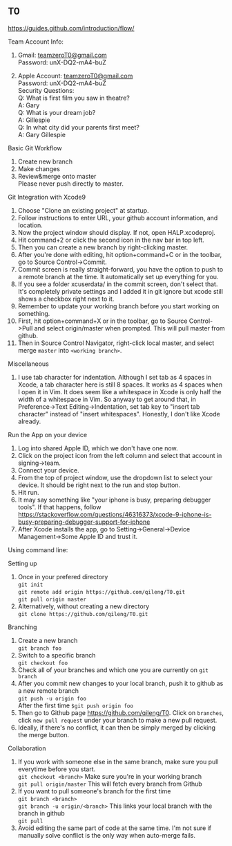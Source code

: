 T0
------------------------------------------------
https://guides.github.com/introduction/flow/<br/>

Team Account Info:
1. Gmail: teamzeroT0@gmail.com </br>
Password: unX-DQ2-mA4-buZ

2. Apple Account: teamzeroT0@gmail.com </br>
Password: unX-DQ2-mA4-buZ </br>
Security Questions: </br>
Q: What is first film you saw in theatre? </br>
A: Gary </br>
Q: What is your dream job? </br>
A: Gillespie </br>
Q: In what city did your parents first meet? </br>
A: Gary Gillespie </br>


Basic Git Workflow <br/>
1. Create new branch </br>
2. Make changes</br>
3. Review&merge onto master</br>
	Please never push directly to master.
	
Git Integration with Xcode9 <br/>
1. Choose "Clone an existing project" at startup.<br/>
2. Follow instructions to enter URL, your github account information, and location. <br/>
3. Now the project window should display. If not, open HALP.xcodeproj. <br/> 
4. Hit command+2 or click the second icon in the nav bar in top left.<br/>
5. Then you can create a new branch by right-clicking master. <br/>
6. After you're done with editing, hit option+command+C or in the toolbar, go to Source Control->Commit. <br/>
7. Commit screen is really straight-forward, you have the option to push to a remote branch at the time. It automatically set up everything for you. <br/>
8. If you see a folder xcuserdata/ in the commit screen, don't select that. It's completely private settings and I added it in git ignore but xcode still shows a checkbox right next to it.
9. Remember to update your working branch before you start working on something. <br/>
10. First, hit option+command+X or in the toolbar, go to Source Control->Pull and select origin/master when prompted. This will pull master from github.
11. Then in Source Control Navigator, right-click local master, and select merge `master` into `<working branch>`.

Miscellaneous <br/>
1. I use tab character for indentation. Although I set tab as 4 spaces in Xcode, a tab character here is still 8 spaces. It works as 4 spaces when I open it in Vim. It does seem like a whitespace in Xcode is only half the width of a whitespace in Vim. So anyway to get around that, in Preference->Text Editing->Indentation, set tab key to "insert tab character" instead of "insert whitespaces". Honestly, I don't like Xcode already. <br/>

Run the App on your device <br/>
1. Log into shared Apple ID, which we don't have one now.
2. Click on the project icon from the left column and select that account in signing->team. 
3. Connect your device.
4. From the top of project window, use the dropdown list to select your device. It should be right next to the run and stop button.
5. Hit run.
6. It may say something like "your iphone is busy, preparing debugger tools". If that happens, follow https://stackoverflow.com/questions/46316373/xcode-9-iphone-is-busy-preparing-debugger-support-for-iphone
7. After Xcode installs the app, go to Setting->General->Device Management->Some Apple ID and trust it.





Using command line: <br/>

Setting up <br/>
1. Once in your prefered directory </br>
	`git init`</br>
	`git remote add origin https://github.com/qileng/T0.git `</br>
	`git pull origin master`</br>
2. Alternatively, without creating a new directory </br>
	`git clone https://github.com/qileng/T0.git`</br>


Branching <br/>
1. Create a new branch</br>
	`git branch foo`</br>
2. Switch to a specific branch</br>
	`git checkout foo`</br>
3. Check all of your branches and which one you are currently on
	`git branch`</br>
4. After you commit new changes to your local branch, push it to github as a
	new remote branch</br>
	`git push -u origin foo`</br>
		After the first time `$git push origin foo`</br>
5. Then go to Github page https://github.com/qileng/T0. Click on `branches`, click `new pull request` under your branch to make a new 
	pull request.</br>
6. Ideally, if there's no conflict, it can then be simply merged by clicking
	the merge button.

Collaboration <br/>
1. If you work with someone else in the same branch, make sure you pull everytime before you start. <br/>
	`git checkout <branch>` Make sure you're in your working branch </br>
	`git pull origin/master` This will fetch every branch from Github </br>
2. If you want to pull someone's branch for the first time <br/>
	`git branch <branch>` </br>
	`git branch -u origin/<branch>` This links your local branch with the branch in github</br>
	`git pull`</br>
3. Avoid editing the same part of code at the same time. I'm not sure if manually solve conflict is the only way when auto-merge fails. <br/>

	


